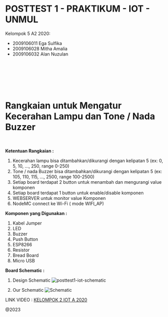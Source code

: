 # POSTTEST 1 - PRAKTIKUM - IOT - UNMUL

Kelompok 5 A2 2020:
- 2009106011 Ega Sulfika 
- 2009106028 Mitha Amalia 
- 2009106032 Alan Nuzulan <br><br><br>

<br><br><br><h1><b>Rangkaian untuk Mengatur Kecerahan Lampu dan Tone / Nada Buzzer</b></h1><br>

<b>Ketentuan Rangkaian :</b>
1. Kecerahan lampu bisa ditambahkan/dikurangi dengan kelipatan 5 (ex: 0, 5, 10, ..., 250, range 0-250)
2. Tone / nada Buzzer bisa ditambahkan/dikurangi dengan kelipatan 5 (ex: 105, 110, 115, ..., 2500, range 100-2500)
3. Setiap board terdapat 2 button untuk menambah dan mengurangi value komponen
4. Setiap board terdapat 1 button untuk enable/disable komponen
5. WEBSERVER untuk monitor value Komponen
6. NodeMC connect ke Wi-Fi ( mode WIFI_AP)


<b>Komponen yang Digunakan :</b>
1. Kabel Jumper
2. LED
3. Buzzer
4. Push Button
5. ESP8266
6. Resistor
7. Bread Board
8. Micro USB


<b>Board Schematic :</b>

1. Design Schematic
![posttest1-iot-schematic](https://user-images.githubusercontent.com/69804370/225554040-4745bc57-6ada-4624-88df-feb79360e957.png)

2. Our Schematic
![Schematic](https://user-images.githubusercontent.com/69804370/225553745-ca9e076b-5590-4e67-8251-aeaab750d07b.jpg)


LINK VIDEO : <a href="https://youtu.be/VSK7EAa8gAg">KELOMPOK 2 IOT A 2020</a>


@2023
